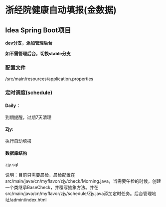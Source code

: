 # **浙经院健康自动填报(金数据)**

## **Idea Spring Boot项目**

**dev分支，添加管理后台**

**如不需管理后台，切换stable分支**

### **配置文件**

/src/main/resources/application.properties

### **定时调度**(**schedule**)

#### Daily：  

到期提醒，过期7天清理

#### Zjy:

执行自动填报

#### 数据库结构

zjy.sql

说明：目前只需要晨检，晨检配置在src/main/java/cn/myflavor/zjy/check/Morning.java，当需要午检的时候，创建一个类继承BaseCheck，并覆写抽象方法。并在src/main/java/cn/myflavor/zjy/schedule/Zjy.java添加定时任务。后台管理地址/admin/index.html
